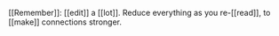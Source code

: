 [[Remember]]: [[edit]] a [[lot]]. Reduce everything as you re-[[read]], to [[make]] connections stronger. 